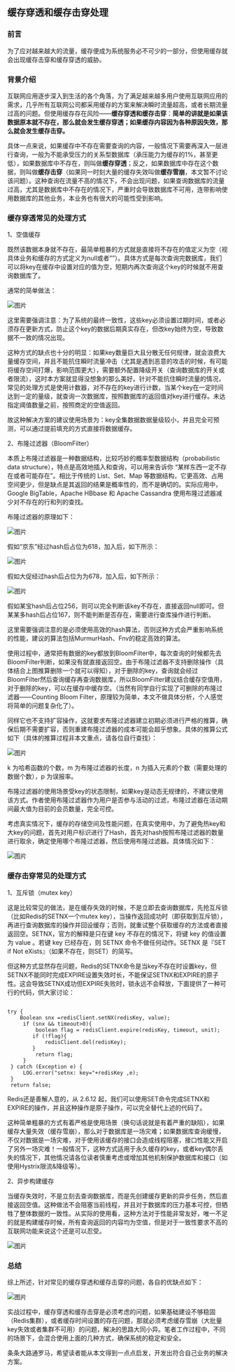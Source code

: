 ## 缓存穿透和缓存击穿处理

### 前言

为了应对越来越大的流量，缓存便成为系统服务必不可少的一部分，但使用缓存就会出现缓存击穿和缓存穿透的威胁。

### 背景介绍

互联网应用逐步深入到生活的各个角落，为了满足越来越多用户使用互联网应用的需求，几乎所有互联网公司都采用缓存的方案来解决瞬时流量超高，或者长期流量过高的问题。但使用缓存存在风险——**缓存穿透和缓存击穿**：**简单的讲就是如果该数据原本就不存在，那么就会发生缓存穿透；如果缓存内容因为各种原因失效，那么就会发生缓存击穿。**

具体一点来说，如果缓存中不存在需要查询的内容，一般情况下需要再深入一层进行查询，一般为不能承受压力的关系型数据库（承压能力为缓存的1%，甚至更低），如果数据库中不存在，则叫做**缓存穿透**；反之，如果数据库中存在这个数据，则叫做**缓存击穿**（如果同一时刻大量的缓存失效叫做**缓存雪崩**，本文暂不讨论该问题）。这种查询在流量不高的情况下，不会出现问题，如果查询数据库的流量过高，尤其是数据库中不存在的情况下，严重时会导致数据库不可用，连带影响使用数据库的其他业务，本业务也有很大的可能性受到影响。



### 缓存穿透常见的处理方式

1、空值缓存

既然该数据本身就不存在，最简单粗暴的方式就是直接将不存在的值定义为空（视具体业务和缓存的方式定义为null或者””）。具体方式是每次查询完数据库，我们可以将key在缓存中设置对应的值为空，短期内再次查询这个key的时候就不用查询数据库了。

通常的简单做法：

![图片](https://mmbiz.qpic.cn/mmbiz_png/MrFJyDNenFicwjd0cP6GE0qNdhDaEh3MXCJHxoYrg5s5SSibzia2ZbJCfH7IFRcFtmbkA3pKPHwWROibjurdUvnYhg/640?wx_fmt=png&tp=webp&wxfrom=5&wx_lazy=1&wx_co=1)

这里需要强调注意：为了系统的最终一致性，这些key必须设置过期时间，或者必须存在更新方式，防止这个key的数据后期真实存在，但改key始终为空，导致数据不一致的情况出现。

这种方式的缺点也十分的明显：如果key数量巨大且分散无任何规律，就会浪费大量缓存空间，并且不能抗住瞬时流量冲击（尤其是遇到恶意的攻击的时候，有可能将缓存空间打爆，影响范围更大），需要额外配置降级开关（查询数据库的开关或者限流），这时本方案就显得没想象的那么美好。针对不能抗住瞬时流量的情况，常见的处理方式是使用计数器，对不存在的key进行计数，当某个key在一定时间达到一定的量级，就查询一次数据库，按照数据库的返回值对key进行缓存。未达指定阈值数量之前，按照商定的空值返回。

故这种解决方案的建议使用场景为：key全集数据数据量级较小，并且完全可预测，可以通过提前填充的方式直接将数据缓存。



2、布隆过滤器（BloomFilter）

本质上布隆过滤器是一种数据结构，比较巧妙的概率型数据结构（probabilistic data structure），特点是高效地插入和查询，可以用来告诉你 “某样东西一定不存在或者可能存在”。相比于传统的 List、Set、Map 等数据结构，它更高效、占用空间更少，但是缺点是其返回的结果是概率性的，而不是确切的。实际应用中，Google BigTable，Apache HBbase 和 Apache Cassandra 使用布隆过滤器减少对不存在的行和列的查找。

布隆过滤器的原理如下：

![图片](https://mmbiz.qpic.cn/mmbiz_png/MrFJyDNenFicwjd0cP6GE0qNdhDaEh3MXTo8NcINF43OfdBf2PBoicMW6fXUjKwr0ibZYP4ibCBkdsubzJ61uMjNfA/640?wx_fmt=png&tp=webp&wxfrom=5&wx_lazy=1&wx_co=1)



假如“京东”经过hash后占位为618，加入后，如下所示：

![图片](https://mmbiz.qpic.cn/mmbiz_png/MrFJyDNenFicwjd0cP6GE0qNdhDaEh3MXtQwTSVUicJ7xjPEpDIWNbI1ibmzibKDOXGiaev0pcicQBadE384CxjrjsBQ/640?wx_fmt=png&tp=webp&wxfrom=5&wx_lazy=1&wx_co=1)

假如大促经过hash后占位为为678，加入后，如下所示：

![图片](https://mmbiz.qpic.cn/mmbiz_png/MrFJyDNenFicwjd0cP6GE0qNdhDaEh3MXFTJLibGiaGATVgPRUXica2sy6t9CDnOphVv72vt3YhzWA8pUvTXxR6A9A/640?wx_fmt=png&tp=webp&wxfrom=5&wx_lazy=1&wx_co=1)

假如某宝hash后占位256，则可以完全判断该key不存在，直接返回null即可。但某某多hash后占位167，则不能判断是否存在，需要进行查库操作进行判断。

这里需要强调注意的是必须使用高效的hash算法，否则这种方式会严重影响系统的性能，建议的算法包括MurmurHash、Fnv的稳定高效的算法。

使用过程中，通常把有数据的key都放到BloomFilter中，每次查询的时候都先去BloomFilter判断，如果没有就直接返回空。由于布隆过滤器不支持删除操作（具体结合上图推算删除一个就可以得知），对于删除的key，查询就会经过BloomFilter然后查询缓存再查询数据库，所以BloomFilter建议结合缓存空值用，对于删除的key，可以在缓存中缓存空。（当然有同学自行实现了可删除的布隆过滤器——Counting Bloom Filter，原理较为简单，本文不做具体分析，个人感觉将简单的问题复杂化了）。

同样它也不支持扩容操作，这就要求布隆过滤器建立初期必须进行严格的推算，确保后期不需要扩容，否则重建布隆过滤器的成本可能会超乎想象。具体的推算公式如下（具体的推算过程非本文重点，请各位自行查找）：

![图片](https://mmbiz.qpic.cn/mmbiz_png/MrFJyDNenFicwjd0cP6GE0qNdhDaEh3MXPeFF6ffeAq04KicwOF73rshsP4zO8goYBFJ8iagPLwYBfGkfTNMy7kAw/640?wx_fmt=png&tp=webp&wxfrom=5&wx_lazy=1&wx_co=1)

k 为哈希函数的个数，m 为布隆过滤器的长度，n 为插入元素的个数（需要处理的数据个数），p 为误报率。

布隆过滤器的使用场景受key的状态限制，如果key是动态无规律的，不建议使用该方式。作者使用布隆过滤器作为用户是否参与活动的过滤，布隆过滤器在活动期间最大值为目前的会员数量，完全可控。

考虑真实情况下，缓存的存储空间及性能问题，在真实使用中，为了避免热key和大key的问题，首先对用户标识进行了Hash，首先对hash按照布隆过滤器的数量进行取余，确定使用哪个布隆过滤器，然后使用布隆过滤器。具体情况如下：

![图片](https://mmbiz.qpic.cn/mmbiz_png/MrFJyDNenFicwjd0cP6GE0qNdhDaEh3MXGrZ0gdd6Uztbyr5fAIYIlicPIeibjUqaichN1pc3zs1BiamzmicoC1GV7ug/640?wx_fmt=png&tp=webp&wxfrom=5&wx_lazy=1&wx_co=1)



### 缓存击穿常见的处理方式

1、互斥锁（mutex key）

这是比较常见的做法，是在缓存失效的时候，不是立即去查询数据库，先抢互斥锁（比如Redis的SETNX一个mutex key），当操作返回成功时（即获取到互斥锁），再进行查询数据库的操作并回设缓存；否则，就重试整个获取缓存的方法或者直接返回空。SETNX，官方的解释是只在键 key 不存在的情况下，将键 key 的值设置为 value 。若键 key 已经存在，则 SETNX 命令不做任何动作。SETNX 是『SET if Not eXists』（如果不存在，则SET）的简写。

但这种方式显然存在问题，Redis的SETNX命令是当key不存在时设置key，但SETNX不能同时完成EXPIRE设置失效时长，不能保证SETNX和EXPIRE的原子性。这会导致SETNX成功但EXPIRE失败时，锁永远不会释放，下面提供了一种可行的代码，供大家讨论：

```

try {
    Boolean snx =redisClient.setNX(redisKey, value);
     if (snx && timeout>0){
         boolean flag = redisClient.expire(redisKey, timeout, unit);
        if (!flag){
            redisClient.del(redisKey);
        }
         return flag;
     }
 } catch (Exception e) {
     LOG.error("setnx: key="+redisKey ,e);
 }
 return false;

```

Redis还是善解人意的，从 2.6.12 起，我们可以使用SET命令完成SETNX和EXPIRE的操作，并且这种操作是原子操作，可以完全替代上述的代码了。

这种简单粗暴的方式有着严格是使用场景（换句话说就是有着严重的缺陷），如果缓存大量失效（缓存雪崩），那么对于数据库是一场灾难；如果数据库查询缓慢，不仅对数据是一场灾难，对于使用该缓存的接口会造成线程阻塞，接口性能又开启了另外一场灾难！一般情况下，这种方式适用于永久缓存的key，或者key偶尔丢失的情况下，其他情况请各位读者慎重考虑或增加其他机制保护数据库和接口（如使用Hystrix限流&降级等）。



2、异步构建缓存

当缓存失效时，不是立刻去查询数据库，而是先创建缓存更新的异步任务，然后直接返回空值。这种做法不会阻塞当前线程，并且对于数据库的压力基本可控，但牺牲了整体数据的一致性。从实际的使用看，这种方法对于性能非常友好，唯一不足的就是构建缓存时候，所有查询返回的内容均为空值，但是对于一致性要求不高的互联网功能来说这个还是可以忍受。

![图片](https://mmbiz.qpic.cn/mmbiz_png/MrFJyDNenFicwjd0cP6GE0qNdhDaEh3MXriazw0XYiaxzrfwBVSvxeEyjCcqw2Ur04R3UWicvicnQHLwopPIbTbRoXw/640?wx_fmt=png&tp=webp&wxfrom=5&wx_lazy=1&wx_co=1)

### 总结

综上所述，针对常见的缓存穿透和缓存击穿的问题，各自的优缺点如下：

![图片](https://mmbiz.qpic.cn/mmbiz_png/MrFJyDNenFicwjd0cP6GE0qNdhDaEh3MXwWXeBJQEX3qx1znj8PYWJSMSQSiaFj68ISFqLEVfOl7Fias5rFoia7WXQ/640?wx_fmt=png&tp=webp&wxfrom=5&wx_lazy=1&wx_co=1)

实战过程中，缓存穿透和缓存击穿是必须考虑的问题，如果基础建设不够稳固（Redis集群），或者缓存时间设置的存在问题，那就必须考虑缓存雪崩（大批量key失效或者集群不可用）的问题，解决的思路大同小异。笔者工作过程中，不同的场景下，会混合使用上面的几种方式，确保系统的稳定和安全。

条条大路通罗马，希望读者能从本文得到一点点启发，开发出符合自己业务的解决方案。